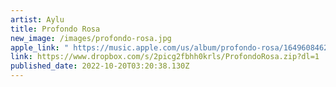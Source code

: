 ```yaml
---
artist: Aylu
title: Profondo Rosa
new_image: /images/profondo-rosa.jpg
apple_link: " https://music.apple.com/us/album/profondo-rosa/1649608462"
link: https://www.dropbox.com/s/2picg2fbhh0krls/ProfondoRosa.zip?dl=1
published_date: 2022-10-20T03:20:38.130Z
---
```

